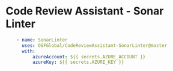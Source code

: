 # Code Review Assistant - Sonar Linter

```yaml
    - name: SonarLinter
      uses: OSFGlobal/CodeReviewAssistant-SonarLinter@master
      with:
          azureAccount: ${{ secrets.AZURE_ACCOUNT }}
          azureKey: ${{ secrets.AZURE_KEY }}
```